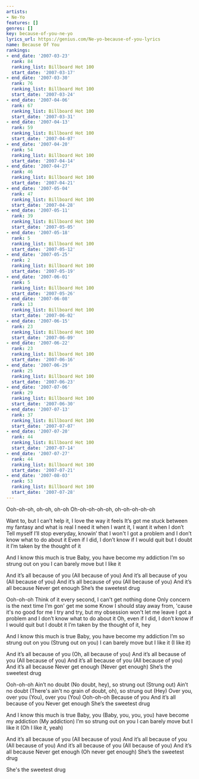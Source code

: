 ```yaml
---
artists:
- Ne-Yo
features: []
genres: []
key: because-of-you-ne-yo
lyrics_url: https://genius.com/Ne-yo-because-of-you-lyrics
name: Because Of You
rankings:
- end_date: '2007-03-23'
  rank: 84
  ranking_list: Billboard Hot 100
  start_date: '2007-03-17'
- end_date: '2007-03-30'
  rank: 76
  ranking_list: Billboard Hot 100
  start_date: '2007-03-24'
- end_date: '2007-04-06'
  rank: 67
  ranking_list: Billboard Hot 100
  start_date: '2007-03-31'
- end_date: '2007-04-13'
  rank: 59
  ranking_list: Billboard Hot 100
  start_date: '2007-04-07'
- end_date: '2007-04-20'
  rank: 54
  ranking_list: Billboard Hot 100
  start_date: '2007-04-14'
- end_date: '2007-04-27'
  rank: 46
  ranking_list: Billboard Hot 100
  start_date: '2007-04-21'
- end_date: '2007-05-04'
  rank: 47
  ranking_list: Billboard Hot 100
  start_date: '2007-04-28'
- end_date: '2007-05-11'
  rank: 39
  ranking_list: Billboard Hot 100
  start_date: '2007-05-05'
- end_date: '2007-05-18'
  rank: 5
  ranking_list: Billboard Hot 100
  start_date: '2007-05-12'
- end_date: '2007-05-25'
  rank: 2
  ranking_list: Billboard Hot 100
  start_date: '2007-05-19'
- end_date: '2007-06-01'
  rank: 5
  ranking_list: Billboard Hot 100
  start_date: '2007-05-26'
- end_date: '2007-06-08'
  rank: 13
  ranking_list: Billboard Hot 100
  start_date: '2007-06-02'
- end_date: '2007-06-15'
  rank: 23
  ranking_list: Billboard Hot 100
  start_date: '2007-06-09'
- end_date: '2007-06-22'
  rank: 23
  ranking_list: Billboard Hot 100
  start_date: '2007-06-16'
- end_date: '2007-06-29'
  rank: 25
  ranking_list: Billboard Hot 100
  start_date: '2007-06-23'
- end_date: '2007-07-06'
  rank: 29
  ranking_list: Billboard Hot 100
  start_date: '2007-06-30'
- end_date: '2007-07-13'
  rank: 37
  ranking_list: Billboard Hot 100
  start_date: '2007-07-07'
- end_date: '2007-07-20'
  rank: 44
  ranking_list: Billboard Hot 100
  start_date: '2007-07-14'
- end_date: '2007-07-27'
  rank: 44
  ranking_list: Billboard Hot 100
  start_date: '2007-07-21'
- end_date: '2007-08-03'
  rank: 53
  ranking_list: Billboard Hot 100
  start_date: '2007-07-28'
---
```

Ooh-oh-oh, oh-oh, oh-oh
Oh-oh-oh-oh-oh, oh-oh-oh-oh-oh


Want to, but I can’t help it, I love the way it feels
It’s got me stuck between my fantasy and what is real
I need it when I want it, I want it when I don’t
Tell myself I’ll stop everyday, knowin’ that I won't
I got a problem and I don’t know what to do about it
Even if I did, I don’t know if I would quit but I doubt it
I’m taken by the thought of it


And I know this much is true
Baby, you have become my addiction
I’m so strung out on you
I can barely move but I like it


And it’s all because of you (All because of you)
And it’s all because of you (All because of you)
And it’s all because of you (All because of you)
And it’s all because
Never get enough
She’s the sweetest drug


Ooh-oh-oh
Think of it every second, I can't get nothing done
Only concern is the next time I’m gon' get me some
Know I should stay away from, 'cause it's no good for me
I try and try, but my obsession won't let me leave
I got a problem and I don’t know what to do about it
Oh, even if I did, I don’t know if I would quit but I doubt it
I’m taken by the thought of it, hey


And I know this much is true
Baby, you have become my addiction
I’m so strung out on you (Strung out on you)
I can barely move but I like it (I like it)


And it’s all because of you (Oh, all because of you)
And it’s all because of you (All because of you)
And it’s all because of you (All because of you)
And it’s all because
Never get enough (Never get enough)
She’s the sweetest drug


Ooh-oh-oh
Ain’t no doubt (No doubt, hey), so strung out (Strung out)
Ain’t no doubt (There's ain't no grain of doubt, oh), so strung out (Hey)
Over you, over you (You), over you (You)
Ooh-oh-oh
Because of you
And it’s all because of you
Never get enough
She’s the sweetest drug


And I know this much is true
Baby, you (Baby, you, you, you) have become my addiction (My addiction)
I’m so strung out on you
I can barely move but I like it (Oh I like it, yeah)


And it’s all because of you (All because of you)
And it’s all because of you (All because of you)
And it’s all because of you (All because of you)
And it’s all because
Never get enough (Oh never get enough)
She’s the sweetest drug


She's the sweetest drug
